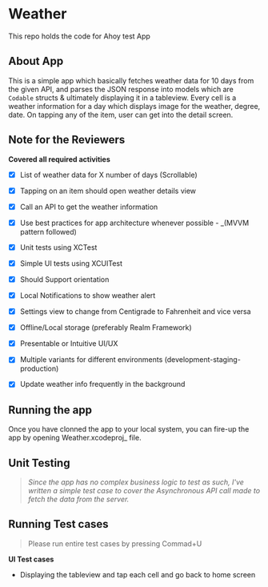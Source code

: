 # Weather
This repo holds the code for Ahoy test App

## About App

This is a simple app which basically fetches weather data for 10 days from the given API, and parses the JSON response into models which are `Codable` structs & ultimately displaying it in a tableview. Every cell is a weather information for a day which displays image for the weather, degree, date. On tapping any of the item, user can get into the detail screen.

## Note for the Reviewers

**Covered all required activities**
- [x] List of weather data for X number of days (Scrollable)
- [x] Tapping on an item should open weather details view
- [x] Call an API to get the weather information
- [x] Use best practices for app architecture whenever possible - _(MVVM pattern followed)
- [x] Unit tests using XCTest
- [x] Simple UI tests using XCUITest
- [x] Should Support orientation
- [x] Local Notifications to show weather alert
- [x] Settings view to change from Centigrade to Fahrenheit and vice versa
- [x] Offline/Local storage (preferably Realm Framework)
- [x] Presentable or Intuitive UI/UX
- [x] Multiple variants for different environments (development-staging-production)
- [x] Update weather info frequently in the background


## Running the app

Once you have clonned the app to your local system, you can fire-up the app by opening Weather.xcodeproj_ file.


## Unit Testing 

> _Since the app has no complex business logic to test as such, I've written a simple test case to cover the Asynchronous API call made to fetch the data from the server._

## Running Test cases

> Please run entire test cases by pressing Commad+U

**UI Test cases**
- Displaying the tableview and tap each cell and go back to home screen
